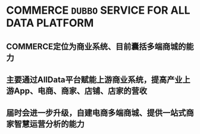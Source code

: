 # COMMERCE `DUBBO` SERVICE FOR ALL DATA PLATFORM

## COMMERCE定位为商业系统、目前囊括多端商城的能力

## 主要通过AllData平台赋能上游商业系统，提高产业上游App、电商、商家、店铺、店家的营收

## 届时会进一步升级，自建电商多端商城、提供一站式商家智慧运营分析的能力